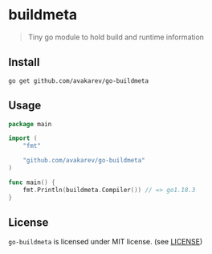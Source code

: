 # buildmeta

> Tiny go module to hold build and runtime information

## Install

```shell
go get github.com/avakarev/go-buildmeta
```

## Usage

```go
package main

import (
	"fmt"

	"github.com/avakarev/go-buildmeta"
)

func main() {
	fmt.Println(buildmeta.Compiler()) // => go1.18.3
}
```


## License

`go-buildmeta` is licensed under MIT license. (see [LICENSE](./LICENSE))
